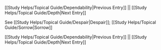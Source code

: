 [[Study Helps/Topical Guide/Dependability|Previous Entry]]  ||  [[Study Helps/Topical Guide/Depth|Next Entry]]

 See [[Study Helps/Topical Guide/Despair|Despair]]; [[Study Helps/Topical Guide/Sorrow|Sorrow]]

[[Study Helps/Topical Guide/Dependability|Previous Entry]]  ||  [[Study Helps/Topical Guide/Depth|Next Entry]]